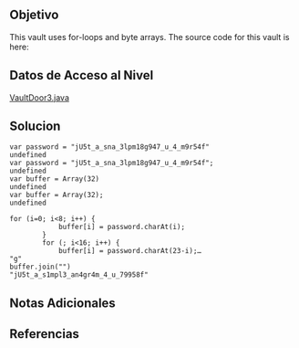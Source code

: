 ## Objetivo

This vault uses for-loops and byte arrays. The source code for this vault is here:

## Datos de Acceso al Nivel

 [VaultDoor3.java](https://jupiter.challenges.picoctf.org/static/943ea40e3f54fca6d2145fa7aadc5e09/VaultDoor3.java)
## Solucion

```
var password = "jU5t_a_sna_3lpm18g947_u_4_m9r54f"
undefined
var password = "jU5t_a_sna_3lpm18g947_u_4_m9r54f";
undefined
var buffer = Array(32)
undefined
var buffer = Array(32);
undefined

for (i=0; i<8; i++) {
            buffer[i] = password.charAt(i);
        }
        for (; i<16; i++) {
            buffer[i] = password.charAt(23-i);…
"g"
buffer.join("")
"jU5t_a_s1mpl3_an4gr4m_4_u_79958f"

```

## Notas Adicionales



## Referencias